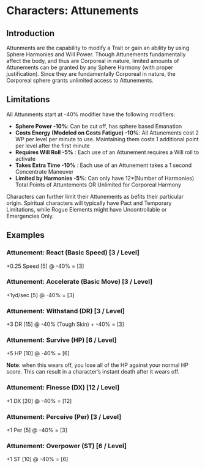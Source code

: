 # Characters: Attunements

## Introduction
Attunments are the capability to modify a Trait or gain an ability by using Sphere Harmonies and
Will Power. Though Attunements fundamentally affect the body, and thus are Corporeal in nature, limited amounts of
Attunements can be granted by any Sphere Harmony (with proper justification). Since they are fundamentally
Corporeal in nature, the Corporeal sphere grants unlimited access to Attunements.

## Limitations
All Attunments start at -40% modifier have the following modifiers:

* **Sphere Power -10%**: Can be cut off, has sphere based Emanation
* **Costs Energy (Modeled on Costs Fatigue) -10%**: All Attunements cost 2 WP per level per minute to use. Maintaining them costs 1 additional point per level after the first minute
* **Requires Will Roll -5%** : Each use of an Attunement requires a Will roll to activate
* **Takes Extra Time -10%** : Each use of an Attunement takes a 1 second Concentrate Maneuver
* **Limited by Harmonies -5%**: Can only have 12*(Number of Harmonies) Total Points of Attuntements OR Unlimited for Corporeal Harmony

Characters can further limit their Attunements as befits their particular origin.
Spiritual characters will typically have Pact and Temporary Limitations, while
Rogue Elements might have Uncontrollable or Emergencies Only.

## Examples

### Attunement: React (Basic Speed) [3 / Level]
+0.25 Speed [5] @ -40% = [3]

### Attunement: Accelerate (Basic Move) [3 / Level]
+1yd/sec [5] @ -40% = [3]

### Attunement: Withstand (DR) [3 / Level]
+3 DR [15] @ -40% (Tough Skin) + -40% = [3]

### Attunement: Survive (HP) [6 / Level]
+5 HP [10] @ -40% = [6]

**Note**: when this wears off, you lose all of the HP against your normal HP score.
This can result in a character’s instant death after it wears off.

### Attunement: Finesse (DX) [12 / Level]
+1 DX [20] @ -40% = [12]

### Attunement: Perceive (Per) [3 / Level]
+1 Per [5] @ -40% = [3]

### Attunement: Overpower (ST) [6 / Level]
+1 ST [10] @ -40% = [6]

